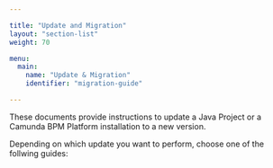 ```yaml
---

title: "Update and Migration"
layout: "section-list"
weight: 70

menu:
  main:
    name: "Update & Migration"
    identifier: "migration-guide"

---
```


These documents provide instructions to update a Java Project or a Camunda BPM Platform installation to a new version.

Depending on which update you want to perform, choose one of the follwing guides:
